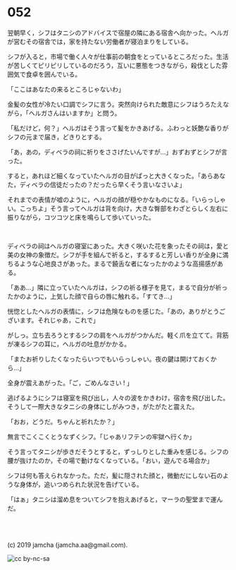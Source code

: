 

# 052

翌朝早く，シフはタニシのアドバイスで宿屋の隣にある宿舎へ向かった。ヘルガが営むその宿舎では，家を持たない労働者が寝泊まりをしている。

シフが入ると，市場で働く人々が仕事前の朝食をとっているところだった。生活が苦しくてピリピリしているのだろう，互いに悪態をつきながら，殺伐とした雰囲気で食卓を囲んでいる。

「ここはあなたの来るところじゃないわ」

金髪の女性が冷たい口調でシフに言う。突然向けられた敵意にシフはうろたえながら，「ヘルガさんはいますか」と問う。

「私だけど，何？」ヘルガはそう言って髪をかきあげる。ふわっと妖艶な香りがシフの元まで届き，どきりとする。

「あ，あの，ディベラの祠に祈りをささげたいんですが…」おずおずとシフが言った。

すると，あれほど細くなっていたヘルガの目がぱっと大きくなった。「あらあなた，ディベラの信徒だったの？だったら早くそう言いなさいよ」

それまでの表情が嘘のように，ヘルガの顔が穏やかなものになる。「いらっしゃい。こっちよ」そう言ってヘルガは背を向け，大きな臀部をわざとらしく左右に振りながら，コツコツと床を鳴らして歩いていった。

<br>

ディベラの祠はヘルガの寝室にあった。大きく咲いた花を象ったその祠は，愛と美の女神の象徴だ。シフが手を組んで祈ると，するすると芳しい香りが全身に満ちるような心地良さがあった。まるで饒舌な者になったかのような高揚感がある。

「ああ…」隣に立っていたヘルガは，シフの祈る様子を見て，まるで自分が祈ったかのように，上気した顔で自らの唇に触れる。「すてき…」

恍惚としたヘルガの表情に，シフは危険なものを感じた。「あの，ありがとうございます。それじゃあ，これで」

がしっ。立ち去ろうとするシフの肩をヘルガがつかんだ。軽く爪を立てて。背筋が凍るシフの耳に，ヘルガの吐息がかかる。

「またお祈りしたくなったらいつでもいらっしゃい。夜の鍵は開けておくから…」

全身が震えあがった。「ご，ごめんなさい ! 」

逃げるようにシフは寝室を飛び出し，人々の波をかきわけ，宿舎を飛び出した。そうして一際大きなタニシの身体にしがみつき，がたがたと震えた。

「おお，どうだ。ちゃんと祈れたか？」

無言でこくこくとうなずくシフ。「じゃあリフテンの牢獄へ行くか」

そう言ってタニシが歩きだそうとすると，ずっしりとした重みを感じる。シフの腰が抜けたのか，その場で動けなくなっている。「おい，遊んでる場合か」

シフは何も答えられなかった。ただ，髪に隠された顔と，微動だにしない石のような身体が，追いつめられた状況を告げている。

「はぁ」タニシは溜め息をついてシフを抱えあげると，マーラの聖堂まで運んだ。

<br>

<br>
<br>
(c) 2019 jamcha (jamcha.aa@gmail.com).

![cc by-nc-sa](https://i.creativecommons.org/l/by-nc-sa/4.0/88x31.png)

